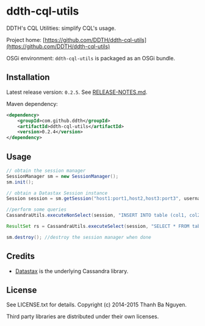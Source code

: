 ddth-cql-utils
==============

DDTH's CQL Utilities: simplify CQL's usage.

Project home:
[https://github.com/DDTH/ddth-cql-utils](https://github.com/DDTH/ddth-cql-utils)

OSGi environment: `ddth-cql-utils` is packaged as an OSGi bundle.


## Installation #

Latest release version: `0.2.5`. See [RELEASE-NOTES.md](RELEASE-NOTES.md).

Maven dependency:

```xml
<dependency>
	<groupId>com.github.ddth</groupId>
	<artifactId>ddth-cql-utils</artifactId>
	<version>0.2.4</version>
</dependency>
```


## Usage ##

```java
// obtain the session manager
SessionManager sm = new SessionManager();
sm.init();

// obtain a Datastax Session instance
Session session = sm.getSession("host1:port1,host2,host3:port3", username, password, keyspace);

//perform some queries
CassandraUtils.executeNonSelect(session, "INSERT INTO table (col1, col2) VALUES ('value1', 2)");

ResultSet rs = CassandraUtils.executeSelect(session, "SELECT * FROM table WHERE col1=? OR col2=?", param1, param2);

sm.destroy(); //destroy the session manager when done
```


## Credits ##

- [Datastax](http://www.datastax.com/download#dl-datastax-drivers) is the underlying Cassandra library. 


## License ##

See LICENSE.txt for details. Copyright (c) 2014-2015 Thanh Ba Nguyen.

Third party libraries are distributed under their own licenses.
